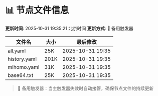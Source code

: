 # 📊 节点文件信息

**更新时间**: 2025-10-31 19:35:21 北京时间
**更新方式**: 🔄 备用触发器

| 文件名 | 大小 | 最后修改 |
|--------|------|----------|
| all.yaml | 25K | 2025-10-31 19:35 |
| history.yaml | 201K | 2025-10-31 19:35 |
| mihomo.yaml | 31K | 2025-10-31 19:35 |
| base64.txt | 25K | 2025-10-31 19:35 |

> 🔄 备用触发器：当主触发器失效时自动接管，确保节点文件的持续更新
